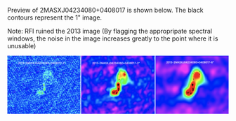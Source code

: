 
Preview of 2MASXJ04234080+0408017 is shown below. The black contours represent the 1" image. 

Note: RFI ruined the 2013 image (By flagging the appropripate spectral windows, the noise in the image increases greatly to the point where it is unusable)

![2MASXJ04234080+0408017](2MASXJ04234080+0408017.png "2MASXJ04234080+0408017-2013")
